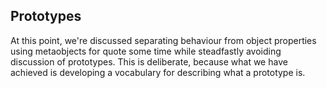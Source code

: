 ## Prototypes

At this point, we're discussed separating behaviour from object properties using metaobjects for quote some time while steadfastly avoiding discussion of prototypes. This is deliberate, because what we have achieved is developing a vocabulary for describing what a prototype is.

